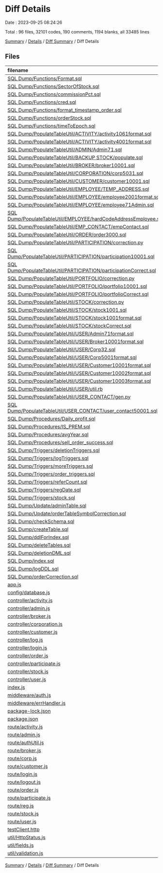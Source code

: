 # Diff Details

Date : 2023-09-25 08:24:26

Total : 96 files,  32101 codes, 190 comments, 1194 blanks, all 33485 lines

[Summary](results.md) / [Details](details.md) / [Diff Summary](diff.md) / Diff Details

## Files
| filename | language | code | comment | blank | total |
| :--- | :--- | ---: | ---: | ---: | ---: |
| [SQL Dump/Functions/Format.sql](/SQL%20Dump/Functions/Format.sql) | SQL | 31 | 0 | 2 | 33 |
| [SQL Dump/Functions/SectorOfStock.sql](/SQL%20Dump/Functions/SectorOfStock.sql) | SQL | 9 | 0 | 0 | 9 |
| [SQL Dump/Functions/commissionPct.sql](/SQL%20Dump/Functions/commissionPct.sql) | SQL | 18 | 0 | 1 | 19 |
| [SQL Dump/Functions/cred.sql](/SQL%20Dump/Functions/cred.sql) | SQL | 36 | 0 | 6 | 42 |
| [SQL Dump/Functions/format_timestamp_order.sql](/SQL%20Dump/Functions/format_timestamp_order.sql) | SQL | 14 | 1 | 1 | 16 |
| [SQL Dump/Functions/orderStock.sql](/SQL%20Dump/Functions/orderStock.sql) | SQL | 93 | 1 | 4 | 98 |
| [SQL Dump/Functions/timeToEpoch.sql](/SQL%20Dump/Functions/timeToEpoch.sql) | SQL | 15 | 0 | 0 | 15 |
| [SQL Dump/PopulateTableUtil/ACTIVITY/activity1061format.sql](/SQL%20Dump/PopulateTableUtil/ACTIVITY/activity1061format.sql) | SQL | 106 | 0 | 1 | 107 |
| [SQL Dump/PopulateTableUtil/ACTIVITY/activity4001format.sql](/SQL%20Dump/PopulateTableUtil/ACTIVITY/activity4001format.sql) | SQL | 401 | 0 | 2 | 403 |
| [SQL Dump/PopulateTableUtil/ADMIN/Admin71.sql](/SQL%20Dump/PopulateTableUtil/ADMIN/Admin71.sql) | SQL | 7 | 0 | 4 | 11 |
| [SQL Dump/PopulateTableUtil/BACKUP STOCK/populate.sql](/SQL%20Dump/PopulateTableUtil/BACKUP%20STOCK/populate.sql) | SQL | 21 | 0 | 1 | 22 |
| [SQL Dump/PopulateTableUtil/BROKER/broker10001.sql](/SQL%20Dump/PopulateTableUtil/BROKER/broker10001.sql) | SQL | 1,000 | 0 | 1 | 1,001 |
| [SQL Dump/PopulateTableUtil/CORPORATION/corp5031.sql](/SQL%20Dump/PopulateTableUtil/CORPORATION/corp5031.sql) | SQL | 503 | 0 | 0 | 503 |
| [SQL Dump/PopulateTableUtil/CUSTOMER/customer10001.sql](/SQL%20Dump/PopulateTableUtil/CUSTOMER/customer10001.sql) | SQL | 1,000 | 0 | 1 | 1,001 |
| [SQL Dump/PopulateTableUtil/EMPLOYEE/TEMP_ADDRESS.sql](/SQL%20Dump/PopulateTableUtil/EMPLOYEE/TEMP_ADDRESS.sql) | SQL | 214 | 0 | 1 | 215 |
| [SQL Dump/PopulateTableUtil/EMPLOYEE/employee2001format.sql](/SQL%20Dump/PopulateTableUtil/EMPLOYEE/employee2001format.sql) | SQL | 200 | 0 | 0 | 200 |
| [SQL Dump/PopulateTableUtil/EMPLOYEE/employee71Admin.sql](/SQL%20Dump/PopulateTableUtil/EMPLOYEE/employee71Admin.sql) | SQL | 7 | 2 | 1 | 10 |
| [SQL Dump/PopulateTableUtil/EMPLOYEE/hardCodeAddressEmployee.sql](/SQL%20Dump/PopulateTableUtil/EMPLOYEE/hardCodeAddressEmployee.sql) | SQL | 224 | 1 | 5 | 230 |
| [SQL Dump/PopulateTableUtil/EMP_CONTACT/empContact.sql](/SQL%20Dump/PopulateTableUtil/EMP_CONTACT/empContact.sql) | SQL | 320 | 0 | 1 | 321 |
| [SQL Dump/PopulateTableUtil/ORDER/order3000.sql](/SQL%20Dump/PopulateTableUtil/ORDER/order3000.sql) | SQL | 2,952 | 0 | 1 | 2,953 |
| [SQL Dump/PopulateTableUtil/PARTICIPATION/correction.py](/SQL%20Dump/PopulateTableUtil/PARTICIPATION/correction.py) | Python | 14 | 8 | 5 | 27 |
| [SQL Dump/PopulateTableUtil/PARTICIPATION/participation10001.sql](/SQL%20Dump/PopulateTableUtil/PARTICIPATION/participation10001.sql) | SQL | 1,000 | 0 | 1 | 1,001 |
| [SQL Dump/PopulateTableUtil/PARTICIPATION/participationCorrect.sql](/SQL%20Dump/PopulateTableUtil/PARTICIPATION/participationCorrect.sql) | SQL | 955 | 0 | 1 | 956 |
| [SQL Dump/PopulateTableUtil/PORTFOLIO/correction.py](/SQL%20Dump/PopulateTableUtil/PORTFOLIO/correction.py) | Python | 14 | 8 | 5 | 27 |
| [SQL Dump/PopulateTableUtil/PORTFOLIO/portfolio10001.sql](/SQL%20Dump/PopulateTableUtil/PORTFOLIO/portfolio10001.sql) | SQL | 1,000 | 0 | 1 | 1,001 |
| [SQL Dump/PopulateTableUtil/PORTFOLIO/portfolioCorrect.sql](/SQL%20Dump/PopulateTableUtil/PORTFOLIO/portfolioCorrect.sql) | SQL | 947 | 0 | 1 | 948 |
| [SQL Dump/PopulateTableUtil/STOCK/correction.py](/SQL%20Dump/PopulateTableUtil/STOCK/correction.py) | Python | 12 | 8 | 7 | 27 |
| [SQL Dump/PopulateTableUtil/STOCK/stock1001.sql](/SQL%20Dump/PopulateTableUtil/STOCK/stock1001.sql) | SQL | 1,000 | 0 | 1 | 1,001 |
| [SQL Dump/PopulateTableUtil/STOCK/stock1001format.sql](/SQL%20Dump/PopulateTableUtil/STOCK/stock1001format.sql) | SQL | 1,000 | 0 | 1 | 1,001 |
| [SQL Dump/PopulateTableUtil/STOCK/stockCorrect.sql](/SQL%20Dump/PopulateTableUtil/STOCK/stockCorrect.sql) | SQL | 404 | 0 | 1 | 405 |
| [SQL Dump/PopulateTableUtil/USER/Admin71format.sql](/SQL%20Dump/PopulateTableUtil/USER/Admin71format.sql) | SQL | 7 | 0 | 1 | 8 |
| [SQL Dump/PopulateTableUtil/USER/Broker10001format.sql](/SQL%20Dump/PopulateTableUtil/USER/Broker10001format.sql) | SQL | 1,000 | 0 | 1 | 1,001 |
| [SQL Dump/PopulateTableUtil/USER/Corp32.sql](/SQL%20Dump/PopulateTableUtil/USER/Corp32.sql) | SQL | 3 | 0 | 0 | 3 |
| [SQL Dump/PopulateTableUtil/USER/Corp5001format.sql](/SQL%20Dump/PopulateTableUtil/USER/Corp5001format.sql) | SQL | 500 | 0 | 1 | 501 |
| [SQL Dump/PopulateTableUtil/USER/Customer10001format.sql](/SQL%20Dump/PopulateTableUtil/USER/Customer10001format.sql) | SQL | 1,000 | 0 | 1 | 1,001 |
| [SQL Dump/PopulateTableUtil/USER/Customer10002format.sql](/SQL%20Dump/PopulateTableUtil/USER/Customer10002format.sql) | SQL | 1,000 | 0 | 1 | 1,001 |
| [SQL Dump/PopulateTableUtil/USER/Customer10003format.sql](/SQL%20Dump/PopulateTableUtil/USER/Customer10003format.sql) | SQL | 1,000 | 0 | 2 | 1,002 |
| [SQL Dump/PopulateTableUtil/USER/util.rb](/SQL%20Dump/PopulateTableUtil/USER/util.rb) | Ruby | 19 | 1 | 6 | 26 |
| [SQL Dump/PopulateTableUtil/USER_CONTACT/gen.py](/SQL%20Dump/PopulateTableUtil/USER_CONTACT/gen.py) | Python | 10 | 2 | 5 | 17 |
| [SQL Dump/PopulateTableUtil/USER_CONTACT/user_contact50001.sql](/SQL%20Dump/PopulateTableUtil/USER_CONTACT/user_contact50001.sql) | SQL | 6,749 | 0 | 1 | 6,750 |
| [SQL Dump/Procedures/Daily_profit.sql](/SQL%20Dump/Procedures/Daily_profit.sql) | SQL | 40 | 6 | 8 | 54 |
| [SQL Dump/Procedures/IS_PREM.sql](/SQL%20Dump/Procedures/IS_PREM.sql) | SQL | 27 | 1 | 0 | 28 |
| [SQL Dump/Procedures/avgYear.sql](/SQL%20Dump/Procedures/avgYear.sql) | SQL | 52 | 0 | 1 | 53 |
| [SQL Dump/Procedures/sell_order_success.sql](/SQL%20Dump/Procedures/sell_order_success.sql) | SQL | 74 | 0 | 17 | 91 |
| [SQL Dump/Triggers/deletionTriggers.sql](/SQL%20Dump/Triggers/deletionTriggers.sql) | SQL | 172 | 0 | 19 | 191 |
| [SQL Dump/Triggers/logTriggers.sql](/SQL%20Dump/Triggers/logTriggers.sql) | SQL | 296 | 5 | 61 | 362 |
| [SQL Dump/Triggers/moreTriggers.sql](/SQL%20Dump/Triggers/moreTriggers.sql) | SQL | 97 | 0 | 5 | 102 |
| [SQL Dump/Triggers/order_triggers.sql](/SQL%20Dump/Triggers/order_triggers.sql) | SQL | 440 | 0 | 55 | 495 |
| [SQL Dump/Triggers/referCount.sql](/SQL%20Dump/Triggers/referCount.sql) | SQL | 11 | 0 | 0 | 11 |
| [SQL Dump/Triggers/regDate.sql](/SQL%20Dump/Triggers/regDate.sql) | SQL | 6 | 0 | 0 | 6 |
| [SQL Dump/Triggers/stock.sql](/SQL%20Dump/Triggers/stock.sql) | SQL | 42 | 3 | 5 | 50 |
| [SQL Dump/Update/adminTable.sql](/SQL%20Dump/Update/adminTable.sql) | SQL | 18 | 0 | 1 | 19 |
| [SQL Dump/Update/orderTableSymbolCorrection.sql](/SQL%20Dump/Update/orderTableSymbolCorrection.sql) | SQL | 12 | 0 | 0 | 12 |
| [SQL Dump/checkSchema.sql](/SQL%20Dump/checkSchema.sql) | SQL | 59 | 4 | 15 | 78 |
| [SQL Dump/createTable.sql](/SQL%20Dump/createTable.sql) | SQL | 297 | 15 | 92 | 404 |
| [SQL Dump/ddlForIndex.sql](/SQL%20Dump/ddlForIndex.sql) | SQL | 11 | 5 | 9 | 25 |
| [SQL Dump/deleteTables.sql](/SQL%20Dump/deleteTables.sql) | SQL | 19 | 2 | 2 | 23 |
| [SQL Dump/deletionDML.sql](/SQL%20Dump/deletionDML.sql) | SQL | 21 | 0 | 2 | 23 |
| [SQL Dump/index.sql](/SQL%20Dump/index.sql) | SQL | 8 | 0 | 3 | 11 |
| [SQL Dump/logDDL.sql](/SQL%20Dump/logDDL.sql) | SQL | 389 | 5 | 83 | 477 |
| [SQL Dump/orderCorrection.sql](/SQL%20Dump/orderCorrection.sql) | SQL | 168 | 2 | 46 | 216 |
| [app.js](/app.js) | JavaScript | 32 | 2 | 12 | 46 |
| [config/database.js](/config/database.js) | JavaScript | 63 | 3 | 10 | 76 |
| [controller/activity.js](/controller/activity.js) | JavaScript | 73 | 0 | 11 | 84 |
| [controller/admin.js](/controller/admin.js) | JavaScript | 376 | 3 | 85 | 464 |
| [controller/broker.js](/controller/broker.js) | JavaScript | 66 | 0 | 13 | 79 |
| [controller/corporation.js](/controller/corporation.js) | JavaScript | 70 | 1 | 24 | 95 |
| [controller/customer.js](/controller/customer.js) | JavaScript | 56 | 0 | 12 | 68 |
| [controller/log.js](/controller/log.js) | JavaScript | 110 | 0 | 24 | 134 |
| [controller/login.js](/controller/login.js) | JavaScript | 155 | 2 | 18 | 175 |
| [controller/order.js](/controller/order.js) | JavaScript | 320 | 9 | 93 | 422 |
| [controller/participate.js](/controller/participate.js) | JavaScript | 55 | 1 | 16 | 72 |
| [controller/stock.js](/controller/stock.js) | JavaScript | 252 | 3 | 22 | 277 |
| [controller/user.js](/controller/user.js) | JavaScript | 881 | 8 | 129 | 1,018 |
| [index.js](/index.js) | JavaScript | 8 | 1 | 4 | 13 |
| [middleware/auth.js](/middleware/auth.js) | JavaScript | 36 | 2 | 7 | 45 |
| [middleware/errHandler.js](/middleware/errHandler.js) | JavaScript | 18 | 1 | 4 | 23 |
| [package-lock.json](/package-lock.json) | JSON | 1,491 | 0 | 1 | 1,492 |
| [package.json](/package.json) | JSON | 29 | 0 | 1 | 30 |
| [route/activity.js](/route/activity.js) | JavaScript | 17 | 3 | 8 | 28 |
| [route/admin.js](/route/admin.js) | JavaScript | 189 | 3 | 36 | 228 |
| [route/authUtil.js](/route/authUtil.js) | JavaScript | 12 | 4 | 5 | 21 |
| [route/broker.js](/route/broker.js) | JavaScript | 33 | 8 | 8 | 49 |
| [route/corp.js](/route/corp.js) | JavaScript | 26 | 0 | 6 | 32 |
| [route/customer.js](/route/customer.js) | JavaScript | 4 | 0 | 1 | 5 |
| [route/login.js](/route/login.js) | JavaScript | 66 | 6 | 22 | 94 |
| [route/logout.js](/route/logout.js) | JavaScript | 36 | 1 | 10 | 47 |
| [route/order.js](/route/order.js) | JavaScript | 170 | 36 | 34 | 240 |
| [route/participate.js](/route/participate.js) | JavaScript | 29 | 0 | 4 | 33 |
| [route/reg.js](/route/reg.js) | JavaScript | 25 | 6 | 3 | 34 |
| [route/stock.js](/route/stock.js) | JavaScript | 44 | 1 | 6 | 51 |
| [route/user.js](/route/user.js) | JavaScript | 186 | 6 | 52 | 244 |
| [testClient.http](/testClient.http) | HTTP | 4 | 0 | 0 | 4 |
| [util/HttpStatus.js](/util/HttpStatus.js) | JavaScript | 66 | 0 | 5 | 71 |
| [util/fields.js](/util/fields.js) | JavaScript | 12 | 0 | 1 | 13 |
| [util/validation.js](/util/validation.js) | JavaScript | 27 | 0 | 7 | 34 |

[Summary](results.md) / [Details](details.md) / [Diff Summary](diff.md) / Diff Details